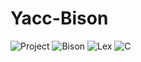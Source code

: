 # Yacc-Bison
![Project](https://img.shields.io/badge/Correction-Project-2F77DF?labelColor=679EEE&style=for-the-badge)
![Bison](https://img.shields.io/badge/Bison-4b6c4b?style=for-the-badge)
![Lex](https://img.shields.io/badge/Lex-dbca00?style=for-the-badge)
![C](https://img.shields.io/badge/C-A8B9CC?style=for-the-badge&logo=c&logoColor=ffffff)
